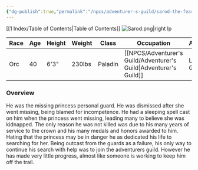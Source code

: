 ```yaml
---
{"dg-publish":true,"permalink":"/npcs/adventurer-s-guild/sarod-the-fearless/"}
---
```


[[1 Index/Table of Contents\|Table of Contents]]
![Sarod.png|right lp](/img/user/Sarod.png)

| Race | Age | Height | Weight | Class   | Occupation             | Allignment  | Pronouns | Gender |
| ---- | --- | ------ | ------ | ------- | ---------------------- | ----------- | -------- | ------ |
| Orc  | 40  | 6'3"   | 230lbs | Paladin | [[NPCS/Adventurer's Guild/Adventurer's Guild\|Adventurer's Guild]] | Lawful Good | He/Him   | Male   
### Overview
He was the missing princess personal guard. He was dismissed after she went missing, being blamed for incompetence. He had a sleeping spell cast on him when the princess went missing, leading many to believe she was kidnapped. The only reason he was not killed was due to his many years of service to the crown and his many medals and honors awarded to him. Hating that the princess may be in danger he as dedicated his life to searching for her. Being outcast from the guards as a failure, his only way to continue his search with help was to join the adventurers guild. However he has made very little progress, almost like someone is working to keep him off the trail.